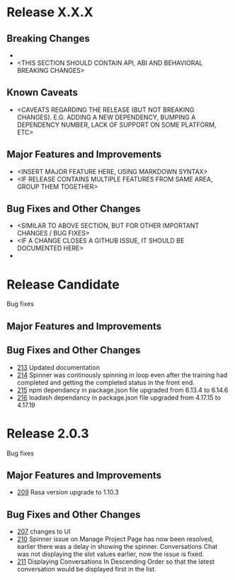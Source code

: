 # Release X.X.X

<INSERT SMALL BLURB ABOUT RELEASE FOCUS AREA AND POTENTIAL TOOLCHAIN CHANGES>

## Breaking Changes

* <DOCUMENT BREAKING CHANGES HERE>
* <THIS SECTION SHOULD CONTAIN API, ABI AND BEHAVIORAL BREAKING CHANGES>

## Known Caveats

* <CAVEATS REGARDING THE RELEASE (BUT NOT BREAKING CHANGES). E.G. ADDING A NEW DEPENDENCY, BUMPING A DEPENDENCY NUMBER, LACK OF SUPPORT ON SOME PLATFORM, ETC>

## Major Features and Improvements

* <INSERT MAJOR FEATURE HERE, USING MARKDOWN SYNTAX>
* <IF RELEASE CONTAINS MULTIPLE FEATURES FROM SAME AREA, GROUP THEM TOGETHER>

## Bug Fixes and Other Changes

* <SIMILAR TO ABOVE SECTION, BUT FOR OTHER IMPORTANT CHANGES / BUG FIXES>
* <IF A CHANGE CLOSES A GITHUB ISSUE, IT SHOULD BE DOCUMENTED HERE>
* <NOTES SHOULD BE GROUPED PER AREA>


# Release Candidate 

Bug fixes
    
## Major Features and Improvements


## Bug Fixes and Other Changes

* [213](https://github.com/navigateconsulting/eva/pull/213) Updated documentation
* [214](https://github.com/navigateconsulting/eva/pull/214) Spinner was continously spinning in loop even after the training had completed and getting the completed status in the front end.
* [215](https://github.com/navigateconsulting/eva/pull/215) npm dependancy in package.json file upgraded from 6.13.4 to 6.14.6
* [216](https://github.com/navigateconsulting/eva/pull/216) loadash dependancy in package.json file upgraded from 4.17.15 to 4.17.19

# Release 2.0.3

Bug fixes
    
## Major Features and Improvements

* [209](https://github.com/navigateconsulting/eva/pull/209) Rasa version upgrade to 1.10.3

## Bug Fixes and Other Changes

* [207](https://github.com/navigateconsulting/eva/pull/207) changes to UI
* [210](https://github.com/navigateconsulting/eva/pull/210) Spinner issue on Manage Project Page has now been resolved, earlier there was a delay in showing the spinner. Conversations Chat was not displaying the slot values earlier, now the issue is fixed.
* [211](https://github.com/navigateconsulting/eva/pull/211) Displaying Conversations In Descending Order so that the latest conversation would be displayed first in the list.